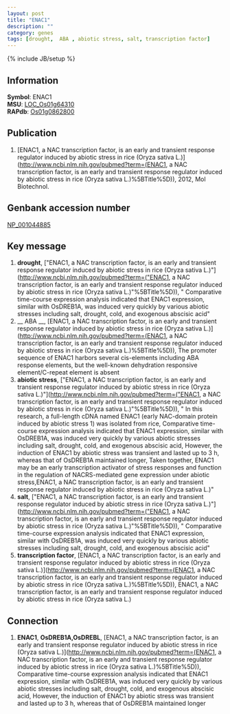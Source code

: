 ```yaml
---
layout: post
title: "ENAC1"
description: ""
category: genes
tags: [drought,  ABA , abiotic stress, salt, transcription factor]
---
```

{% include JB/setup %}

## Information
__Symbol__: ENAC1  
__MSU__: [LOC_Os01g64310](http://rice.plantbiology.msu.edu/cgi-bin/ORF_infopage.cgi?orf=LOC_Os01g64310)  
__RAPdb__: [Os01g0862800](http://rapdb.dna.affrc.go.jp/viewer/gbrowse_details/irgsp1?name=Os01g0862800)  

## Publication
1. [ENAC1, a NAC transcription factor, is an early and transient response regulator induced by abiotic stress in rice (Oryza sativa L.)](http://www.ncbi.nlm.nih.gov/pubmed?term=(ENAC1, a NAC transcription factor, is an early and transient response regulator induced by abiotic stress in rice (Oryza sativa L.)%5BTitle%5D)), 2012, Mol Biotechnol.

## Genbank accession number
[NP_001044885](http://www.ncbi.nlm.nih.gov/nuccore/NP_001044885)

## Key message
1. __drought__, ["ENAC1, a NAC transcription factor, is an early and transient response regulator induced by abiotic stress in rice (Oryza sativa L.)"](http://www.ncbi.nlm.nih.gov/pubmed?term=("ENAC1, a NAC transcription factor, is an early and transient response regulator induced by abiotic stress in rice (Oryza sativa L.)"%5BTitle%5D)), " Comparative time-course expression analysis indicated that ENAC1 expression, similar with OsDREB1A, was induced very quickly by various abiotic stresses including salt, drought, cold, and exogenous abscisic acid"
2. __ ABA __, [ENAC1, a NAC transcription factor, is an early and transient response regulator induced by abiotic stress in rice (Oryza sativa L.)](http://www.ncbi.nlm.nih.gov/pubmed?term=(ENAC1, a NAC transcription factor, is an early and transient response regulator induced by abiotic stress in rice (Oryza sativa L.)%5BTitle%5D)),  The promoter sequence of ENAC1 harbors several cis-elements including ABA response elements, but the well-known dehydration responsive element/C-repeat element is absent
3. __abiotic stress__, ["ENAC1, a NAC transcription factor, is an early and transient response regulator induced by abiotic stress in rice (Oryza sativa L.)"](http://www.ncbi.nlm.nih.gov/pubmed?term=("ENAC1, a NAC transcription factor, is an early and transient response regulator induced by abiotic stress in rice (Oryza sativa L.)"%5BTitle%5D)), " In this research, a full-length cDNA named ENAC1 (early NAC-domain protein induced by abiotic stress 1) was isolated from rice, Comparative time-course expression analysis indicated that ENAC1 expression, similar with OsDREB1A, was induced very quickly by various abiotic stresses including salt, drought, cold, and exogenous abscisic acid, However, the induction of ENAC1 by abiotic stress was transient and lasted up to 3 h, whereas that of OsDREB1A maintained longer, Taken together, ENAC1 may be an early transcription activator of stress responses and function in the regulation of NACRS-mediated gene expression under abiotic stress,ENAC1, a NAC transcription factor, is an early and transient response regulator induced by abiotic stress in rice (Oryza sativa L.)"
4. __salt__, ["ENAC1, a NAC transcription factor, is an early and transient response regulator induced by abiotic stress in rice (Oryza sativa L.)"](http://www.ncbi.nlm.nih.gov/pubmed?term=("ENAC1, a NAC transcription factor, is an early and transient response regulator induced by abiotic stress in rice (Oryza sativa L.)"%5BTitle%5D)), " Comparative time-course expression analysis indicated that ENAC1 expression, similar with OsDREB1A, was induced very quickly by various abiotic stresses including salt, drought, cold, and exogenous abscisic acid"
5. __transcription factor__, [ENAC1, a NAC transcription factor, is an early and transient response regulator induced by abiotic stress in rice (Oryza sativa L.)](http://www.ncbi.nlm.nih.gov/pubmed?term=(ENAC1, a NAC transcription factor, is an early and transient response regulator induced by abiotic stress in rice (Oryza sativa L.)%5BTitle%5D)), ENAC1, a NAC transcription factor, is an early and transient response regulator induced by abiotic stress in rice (Oryza sativa L.)

## Connection
1. __ENAC1__, __OsDREB1A,OsDREBL__, [ENAC1, a NAC transcription factor, is an early and transient response regulator induced by abiotic stress in rice (Oryza sativa L.)](http://www.ncbi.nlm.nih.gov/pubmed?term=(ENAC1, a NAC transcription factor, is an early and transient response regulator induced by abiotic stress in rice (Oryza sativa L.)%5BTitle%5D)),  Comparative time-course expression analysis indicated that ENAC1 expression, similar with OsDREB1A, was induced very quickly by various abiotic stresses including salt, drought, cold, and exogenous abscisic acid, However, the induction of ENAC1 by abiotic stress was transient and lasted up to 3 h, whereas that of OsDREB1A maintained longer



